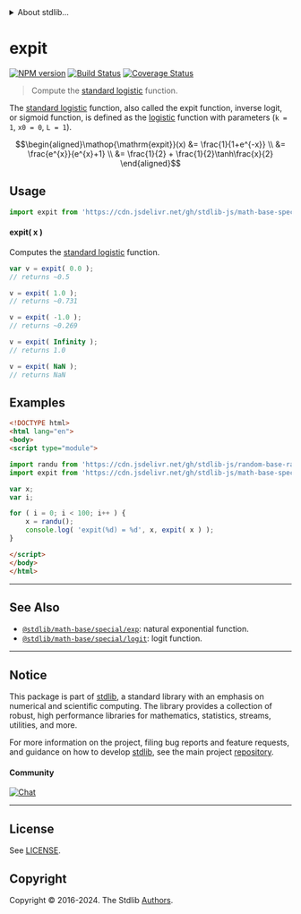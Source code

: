 <!--

@license Apache-2.0

Copyright (c) 2022 The Stdlib Authors.

Licensed under the Apache License, Version 2.0 (the "License");
you may not use this file except in compliance with the License.
You may obtain a copy of the License at

   http://www.apache.org/licenses/LICENSE-2.0

Unless required by applicable law or agreed to in writing, software
distributed under the License is distributed on an "AS IS" BASIS,
WITHOUT WARRANTIES OR CONDITIONS OF ANY KIND, either express or implied.
See the License for the specific language governing permissions and
limitations under the License.

-->


<details>
  <summary>
    About stdlib...
  </summary>
  <p>We believe in a future in which the web is a preferred environment for numerical computation. To help realize this future, we've built stdlib. stdlib is a standard library, with an emphasis on numerical and scientific computation, written in JavaScript (and C) for execution in browsers and in Node.js.</p>
  <p>The library is fully decomposable, being architected in such a way that you can swap out and mix and match APIs and functionality to cater to your exact preferences and use cases.</p>
  <p>When you use stdlib, you can be absolutely certain that you are using the most thorough, rigorous, well-written, studied, documented, tested, measured, and high-quality code out there.</p>
  <p>To join us in bringing numerical computing to the web, get started by checking us out on <a href="https://github.com/stdlib-js/stdlib">GitHub</a>, and please consider <a href="https://opencollective.com/stdlib">financially supporting stdlib</a>. We greatly appreciate your continued support!</p>
</details>

# expit

[![NPM version][npm-image]][npm-url] [![Build Status][test-image]][test-url] [![Coverage Status][coverage-image]][coverage-url] <!-- [![dependencies][dependencies-image]][dependencies-url] -->

> Compute the [standard logistic][logistic-function] function.

<section class="intro">

The [standard logistic][logistic-function] function, also called the expit function, inverse logit, or sigmoid function, is defined as the [logistic][logistic-function] function with parameters (`k = 1`, `x0 = 0`, `L = 1`).

<!-- <equation class="equation" label="eq:expit_function" align="center" raw="\begin{aligned}\operatorname{expit}(x) &= \frac{1}{1+e^{-x}} \\ &= \frac{e^{x}}{e^{x}+1} \\ &= \frac{1}{2} + \frac{1}{2}\tanh\frac{x}{2} \end{aligned}" alt="Standard logistic function."> -->

```math
\begin{aligned}\mathop{\mathrm{expit}}(x) &= \frac{1}{1+e^{-x}} \\ &= \frac{e^{x}}{e^{x}+1} \\ &= \frac{1}{2} + \frac{1}{2}\tanh\frac{x}{2} \end{aligned}
```

<!-- <div class="equation" align="center" data-raw-text="\begin{aligned}\operatorname{expit}(x) &amp;= \frac{1}{1+e^{-x}} \\ &amp;= \frac{e^{x}}{e^{x}+1} \\ &amp;= \frac{1}{2} + \frac{1}{2}\tanh\frac{x}{2} \end{aligned}" data-equation="eq:expit_function">
    <img src="https://cdn.jsdelivr.net/gh/stdlib-js/stdlib@011d8b8e35ceb466ad31f5484e176ccaeaa087a2/lib/node_modules/@stdlib/math/base/special/expit/docs/img/equation_expit_function.svg" alt="Standard logistic function.">
    <br>
</div> -->

<!-- </equation> -->

</section>

<!-- /.intro -->



<section class="usage">

## Usage

```javascript
import expit from 'https://cdn.jsdelivr.net/gh/stdlib-js/math-base-special-expit@esm/index.mjs';
```

#### expit( x )

Computes the [standard logistic][logistic-function] function.

```javascript
var v = expit( 0.0 );
// returns ~0.5

v = expit( 1.0 );
// returns ~0.731

v = expit( -1.0 );
// returns ~0.269

v = expit( Infinity );
// returns 1.0

v = expit( NaN );
// returns NaN
```

</section>

<!-- /.usage -->

<section class="examples">

## Examples

<!-- eslint no-undef: "error" -->

```html
<!DOCTYPE html>
<html lang="en">
<body>
<script type="module">

import randu from 'https://cdn.jsdelivr.net/gh/stdlib-js/random-base-randu@esm/index.mjs';
import expit from 'https://cdn.jsdelivr.net/gh/stdlib-js/math-base-special-expit@esm/index.mjs';

var x;
var i;

for ( i = 0; i < 100; i++ ) {
    x = randu();
    console.log( 'expit(%d) = %d', x, expit( x ) );
}

</script>
</body>
</html>
```

</section>

<!-- /.examples -->

<!-- C interface documentation. -->



<!-- Section for related `stdlib` packages. Do not manually edit this section, as it is automatically populated. -->

<section class="related">

* * *

## See Also

-   <span class="package-name">[`@stdlib/math-base/special/exp`][@stdlib/math/base/special/exp]</span><span class="delimiter">: </span><span class="description">natural exponential function.</span>
-   <span class="package-name">[`@stdlib/math-base/special/logit`][@stdlib/math/base/special/logit]</span><span class="delimiter">: </span><span class="description">logit function.</span>

</section>

<!-- /.related -->

<!-- Section for all links. Make sure to keep an empty line after the `section` element and another before the `/section` close. -->


<section class="main-repo" >

* * *

## Notice

This package is part of [stdlib][stdlib], a standard library with an emphasis on numerical and scientific computing. The library provides a collection of robust, high performance libraries for mathematics, statistics, streams, utilities, and more.

For more information on the project, filing bug reports and feature requests, and guidance on how to develop [stdlib][stdlib], see the main project [repository][stdlib].

#### Community

[![Chat][chat-image]][chat-url]

---

## License

See [LICENSE][stdlib-license].


## Copyright

Copyright &copy; 2016-2024. The Stdlib [Authors][stdlib-authors].

</section>

<!-- /.stdlib -->

<!-- Section for all links. Make sure to keep an empty line after the `section` element and another before the `/section` close. -->

<section class="links">

[npm-image]: http://img.shields.io/npm/v/@stdlib/math-base-special-expit.svg
[npm-url]: https://npmjs.org/package/@stdlib/math-base-special-expit

[test-image]: https://github.com/stdlib-js/math-base-special-expit/actions/workflows/test.yml/badge.svg?branch=main
[test-url]: https://github.com/stdlib-js/math-base-special-expit/actions/workflows/test.yml?query=branch:main

[coverage-image]: https://img.shields.io/codecov/c/github/stdlib-js/math-base-special-expit/main.svg
[coverage-url]: https://codecov.io/github/stdlib-js/math-base-special-expit?branch=main

<!--

[dependencies-image]: https://img.shields.io/david/stdlib-js/math-base-special-expit.svg
[dependencies-url]: https://david-dm.org/stdlib-js/math-base-special-expit/main

-->

[chat-image]: https://img.shields.io/gitter/room/stdlib-js/stdlib.svg
[chat-url]: https://app.gitter.im/#/room/#stdlib-js_stdlib:gitter.im

[stdlib]: https://github.com/stdlib-js/stdlib

[stdlib-authors]: https://github.com/stdlib-js/stdlib/graphs/contributors

[umd]: https://github.com/umdjs/umd
[es-module]: https://developer.mozilla.org/en-US/docs/Web/JavaScript/Guide/Modules

[deno-url]: https://github.com/stdlib-js/math-base-special-expit/tree/deno
[deno-readme]: https://github.com/stdlib-js/math-base-special-expit/blob/deno/README.md
[umd-url]: https://github.com/stdlib-js/math-base-special-expit/tree/umd
[umd-readme]: https://github.com/stdlib-js/math-base-special-expit/blob/umd/README.md
[esm-url]: https://github.com/stdlib-js/math-base-special-expit/tree/esm
[esm-readme]: https://github.com/stdlib-js/math-base-special-expit/blob/esm/README.md
[branches-url]: https://github.com/stdlib-js/math-base-special-expit/blob/main/branches.md

[stdlib-license]: https://raw.githubusercontent.com/stdlib-js/math-base-special-expit/main/LICENSE

[logistic-function]: https://en.wikipedia.org/wiki/Logistic_function

<!-- <related-links> -->

[@stdlib/math/base/special/exp]: https://github.com/stdlib-js/math-base-special-exp/tree/esm

[@stdlib/math/base/special/logit]: https://github.com/stdlib-js/math-base-special-logit/tree/esm

<!-- </related-links> -->

</section>

<!-- /.links -->
